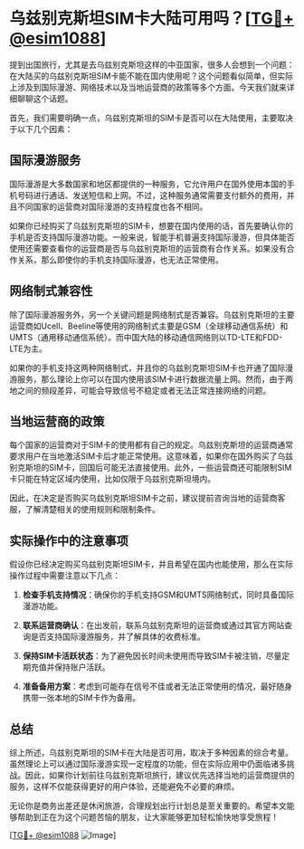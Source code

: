 # 乌兹别克斯坦SIM卡大陆可用吗？[[TG💪+ @esim1088](https://t.me/s/esim1088)]

提到出国旅行，尤其是去乌兹别克斯坦这样的中亚国家，很多人会想到一个问题：在大陆买的乌兹别克斯坦SIM卡能不能在国内使用呢？这个问题看似简单，但实际上涉及到国际漫游、网络技术以及当地运营商的政策等多个方面。今天我们就来详细聊聊这个话题。

首先，我们需要明确一点，乌兹别克斯坦的SIM卡是否可以在大陆使用，主要取决于以下几个因素：

## 国际漫游服务

国际漫游是大多数国家和地区都提供的一种服务，它允许用户在国外使用本国的手机号码进行通话、发送短信和上网。不过，这种服务通常需要支付额外的费用，并且不同国家的运营商对国际漫游的支持程度也各不相同。

如果你已经购买了乌兹别克斯坦的SIM卡，想要在国内使用的话，首先要确认你的手机是否支持国际漫游功能。一般来说，智能手机普遍支持国际漫游，但具体能否使用还需要查看你的运营商是否与乌兹别克斯坦的运营商有合作关系。如果没有合作关系，那么即使你的手机支持国际漫游，也无法正常使用。

## 网络制式兼容性

除了国际漫游服务外，另一个关键问题是网络制式是否兼容。乌兹别克斯坦的主要运营商如Ucell、Beeline等使用的网络制式主要是GSM（全球移动通信系统）和UMTS（通用移动通信系统）。而中国大陆的移动通信网络则以TD-LTE和FDD-LTE为主。

如果你的手机支持这两种网络制式，并且你的乌兹别克斯坦SIM卡也开通了国际漫游服务，那么理论上你可以在国内使用该SIM卡进行数据流量上网。然而，由于两地之间的频段差异，可能会导致信号不稳定或者无法正常连接网络的问题。

## 当地运营商的政策

每个国家的运营商对于SIM卡的使用都有自己的规定。乌兹别克斯坦的运营商通常要求用户在当地激活SIM卡后才能正常使用。这意味着，如果你在国外购买了乌兹别克斯坦的SIM卡，回国后可能无法直接使用。此外，一些运营商还可能限制SIM卡只能在特定区域内使用，比如仅限于乌兹别克斯坦境内。

因此，在决定是否购买乌兹别克斯坦SIM卡之前，建议提前咨询当地的运营商客服，了解清楚相关的使用规则和限制条件。

## 实际操作中的注意事项

假设你已经决定购买乌兹别克斯坦SIM卡，并且希望在国内也能使用，那么在实际操作过程中需要注意以下几点：

1. **检查手机支持情况**：确保你的手机支持GSM和UMTS网络制式，同时具备国际漫游功能。
   
2. **联系运营商确认**：在出发前，联系乌兹别克斯坦的运营商或通过其官方网站查询是否支持国际漫游服务，并了解具体的收费标准。

3. **保持SIM卡活跃状态**：为了避免因长时间未使用而导致SIM卡被注销，尽量定期充值并保持账户活跃。

4. **准备备用方案**：考虑到可能存在信号不佳或者无法正常使用的情况，最好随身携带一张本地的SIM卡作为备用。

## 总结

综上所述，乌兹别克斯坦的SIM卡在大陆是否可用，取决于多种因素的综合考量。虽然理论上可以通过国际漫游实现一定程度的功能，但在实际应用中仍面临诸多挑战。因此，如果你计划前往乌兹别克斯坦旅行，建议优先选择当地的运营商提供的服务，这样不仅能获得更好的用户体验，还能避免不必要的麻烦。

无论你是商务出差还是休闲旅游，合理规划出行计划总是至关重要的。希望本文能够帮助到正在为这个问题苦恼的朋友，让大家能够更加轻松愉快地享受旅程！

[[TG💪+ @esim1088](https://t.me/s/esim1088) ![Image](https://i.postimg.cc/4NQfJmqS/Snipaste-2025-05-13-00-14-12.png)]